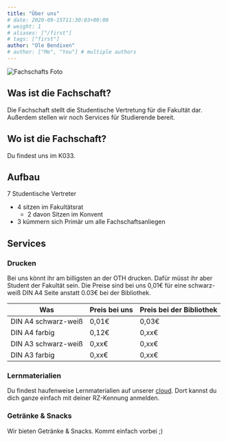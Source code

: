 ```yaml
---
title: "Über uns"
# date: 2020-09-15T11:30:03+00:00
# weight: 1
# aliases: ["/first"]
# tags: ["first"]
author: "Ole Bendixen"
# author: ["Me", "You"] # multiple authors
---
```


![Fachschafts Foto](/images/fs_foto_wise_2024_25.jpg)


## Was ist die Fachschaft?

Die Fachschaft stellt die Studentische Vertretung für die Fakultät dar. Außerdem stellen wir noch Services für Studierende bereit.

## Wo ist die Fachschaft?
Du findest uns im K033.

## Aufbau
7 Studentische Vertreter
- 4 sitzen im Fakultätsrat
  - 2 davon Sitzen im Konvent
- 3 kümmern sich Primär um alle Fachschaftsanliegen

## Services
### Drucken
Bei uns könnt ihr am billigsten an der OTH drucken. Dafür müsst ihr aber Student der Fakultät sein. Die Preise sind bei uns 0,01€ für eine schwarz-weiß DIN A4 Seite anstatt 0.03€ bei der Bibliothek.

| Was | Preis bei uns | Preis bei der Bibliothek |
|-----|---------------|--------------------------|
| DIN A4 schwarz-weiß | 0,01€ | 0,03€ |
| DIN A4 farbig | 0,12€ | 0,xx€ |
| DIN A3 schwarz-weiß | 0,xx€ | 0,xx€ |
| DIN A3 farbig | 0,xx€ | 0,xx€ |

### Lernmaterialien
Du findest haufenweise Lernmaterialien auf unserer [cloud](https://cloud.fsim-ev.de). Dort kannst du dich ganze einfach mit deiner RZ-Kennung anmelden.

### Getränke & Snacks
Wir bieten Getränke & Snacks. Kommt einfach vorbei ;)


